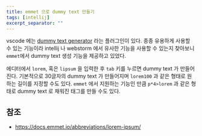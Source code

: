 ```yaml
---
title: emmet 으로 dummy text 만들기
tags: [intellij]
excerpt_separator: ""
---
```


vscode 에는 [dummy text generator](https://marketplace.visualstudio.com/items?itemName=gurayyarar.dummytextgenerator) 라는 플러그인이 있다. 종종 유용하게 사용할 수 있는 기능이라 intellij 나 webstorm 에서 유사한 기능을 사용할 수 있는지 찾아보니 `emmet`에서 dummy text 생성 기능을 제공하고 있었다.  
  
에디터에서 `lorem`, 혹은 `lipsum` 을 입력한 후 `tab` 키를 누르면 dummy text 가 만들어 진다. 기본적으로 30글자의 dummy text 가 만들어지며 `lorem100` 과 같은 형태로 원하는 길이를 지정할 수도 있다. `emmet` 에서 지원하는 기능인 만큼 `p*4>lorem` 과 같은 형태로 dummy text 로 채워진 태그를 만들 수도 있다. 

## 참조

- <https://docs.emmet.io/abbreviations/lorem-ipsum/>

